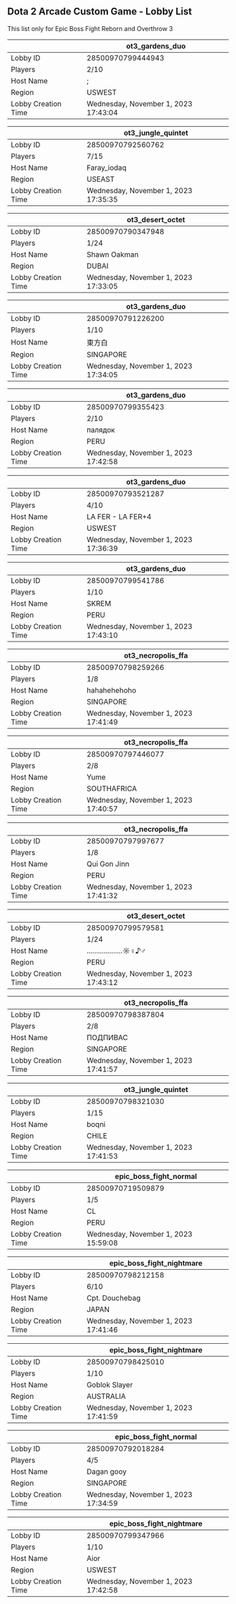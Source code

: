 ## Dota 2 Arcade Custom Game - Lobby List

This list only for Epic Boss Fight Reborn and Overthrow 3

|  | ot3_gardens_duo |
| ------ | ------ |
| Lobby ID | 28500970799444943 |
| Players | 2/10 |
| Host Name | ; |
| Region | USWEST |
| Lobby Creation Time | Wednesday, November 1, 2023 17:43:04 |


|  | ot3_jungle_quintet |
| ------ | ------ |
| Lobby ID | 28500970792560762 |
| Players | 7/15 |
| Host Name | Faray_iodaq |
| Region | USEAST |
| Lobby Creation Time | Wednesday, November 1, 2023 17:35:35 |


|  | ot3_desert_octet |
| ------ | ------ |
| Lobby ID | 28500970790347948 |
| Players | 1/24 |
| Host Name | Shawn Oakman |
| Region | DUBAI |
| Lobby Creation Time | Wednesday, November 1, 2023 17:33:05 |


|  | ot3_gardens_duo |
| ------ | ------ |
| Lobby ID | 28500970791226200 |
| Players | 1/10 |
| Host Name | 東方白 |
| Region | SINGAPORE |
| Lobby Creation Time | Wednesday, November 1, 2023 17:34:05 |


|  | ot3_gardens_duo |
| ------ | ------ |
| Lobby ID | 28500970799355423 |
| Players | 2/10 |
| Host Name | палядок |
| Region | PERU |
| Lobby Creation Time | Wednesday, November 1, 2023 17:42:58 |


|  | ot3_gardens_duo |
| ------ | ------ |
| Lobby ID | 28500970793521287 |
| Players | 4/10 |
| Host Name | LA FER  - LA FER+4 |
| Region | USWEST |
| Lobby Creation Time | Wednesday, November 1, 2023 17:36:39 |


|  | ot3_gardens_duo |
| ------ | ------ |
| Lobby ID | 28500970799541786 |
| Players | 1/10 |
| Host Name | SKREM |
| Region | PERU |
| Lobby Creation Time | Wednesday, November 1, 2023 17:43:10 |


|  | ot3_necropolis_ffa |
| ------ | ------ |
| Lobby ID | 28500970798259266 |
| Players | 1/8 |
| Host Name | hahahehehoho |
| Region | SINGAPORE |
| Lobby Creation Time | Wednesday, November 1, 2023 17:41:49 |


|  | ot3_necropolis_ffa |
| ------ | ------ |
| Lobby ID | 28500970797446077 |
| Players | 2/8 |
| Host Name | Yume |
| Region | SOUTHAFRICA |
| Lobby Creation Time | Wednesday, November 1, 2023 17:40:57 |


|  | ot3_necropolis_ffa |
| ------ | ------ |
| Lobby ID | 28500970797997677 |
| Players | 1/8 |
| Host Name | Qui Gon Jinn |
| Region | PERU |
| Lobby Creation Time | Wednesday, November 1, 2023 17:41:32 |


|  | ot3_desert_octet |
| ------ | ------ |
| Lobby ID | 28500970799579581 |
| Players | 1/24 |
| Host Name | ...................☼♀♪♂ |
| Region | PERU |
| Lobby Creation Time | Wednesday, November 1, 2023 17:43:12 |


|  | ot3_necropolis_ffa |
| ------ | ------ |
| Lobby ID | 28500970798387804 |
| Players | 2/8 |
| Host Name | ПОДПИВАС |
| Region | SINGAPORE |
| Lobby Creation Time | Wednesday, November 1, 2023 17:41:57 |


|  | ot3_jungle_quintet |
| ------ | ------ |
| Lobby ID | 28500970798321030 |
| Players | 1/15 |
| Host Name | boqni |
| Region | CHILE |
| Lobby Creation Time | Wednesday, November 1, 2023 17:41:53 |


|  | epic_boss_fight_normal |
| ------ | ------ |
| Lobby ID | 28500970719509879 |
| Players | 1/5 |
| Host Name | CL |
| Region | PERU |
| Lobby Creation Time | Wednesday, November 1, 2023 15:59:08 |


|  | epic_boss_fight_nightmare |
| ------ | ------ |
| Lobby ID | 28500970798212158 |
| Players | 6/10 |
| Host Name | Cpt. Douchebag |
| Region | JAPAN |
| Lobby Creation Time | Wednesday, November 1, 2023 17:41:46 |


|  | epic_boss_fight_nightmare |
| ------ | ------ |
| Lobby ID | 28500970798425010 |
| Players | 1/10 |
| Host Name | Goblok Slayer |
| Region | AUSTRALIA |
| Lobby Creation Time | Wednesday, November 1, 2023 17:41:59 |


|  | epic_boss_fight_normal |
| ------ | ------ |
| Lobby ID | 28500970792018284 |
| Players | 4/5 |
| Host Name | Dagan gooy |
| Region | SINGAPORE |
| Lobby Creation Time | Wednesday, November 1, 2023 17:34:59 |


|  | epic_boss_fight_nightmare |
| ------ | ------ |
| Lobby ID | 28500970799347966 |
| Players | 1/10 |
| Host Name | Aior |
| Region | USWEST |
| Lobby Creation Time | Wednesday, November 1, 2023 17:42:58 |


